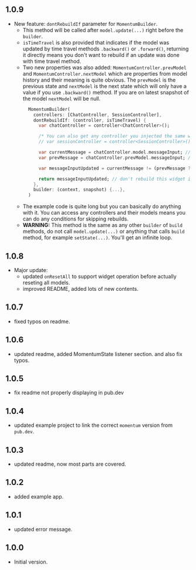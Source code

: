 ## 1.0.9
- New feature: `dontRebuildIf` parameter for `MomentumBuilder`.
  - This method will be called after `model.update(...)` right before the `builder`.
  - `isTimeTravel` is also provided that indicates if the model was updated by time travel methods `.backward()` or `.forward()`, returning it directly means you don't want to rebuild if an update was done with time travel method.
  - Two new properties was also added: `MomentumController.prevModel` and `MomentumController.nextModel` which are properties from model history and their meaning is quite obvious. The `prevModel` is the previous state and `nextModel` is the next state which will only have a value if you use `.backward()` method. If you are on latest snapshot of the model `nextModel` will be null.
    ```Dart
      MomentumBuilder(
        controllers: [ChatController, SessionController],
        dontRebuildIf: (controller, isTimeTravel) {
          var chatController = controller<ChatController>();

          /* You can also get any controller you injected the same way you can get any model in "builder" method. */
          // var sessionController = controller<SessionController>();

          var currentMessage = chatController.model.messageInput; // latest snapshot of the model after a calling "model.update()".
          var prevMessage = chatController.prevModel.messageInput; // model history, previous state of the model.

          var messageInputUpdated = currentMessage != (prevMessage ?? ''); // means the user is inputting a message on textfield.

          return messageInputUpdated; // don't rebuild this widget if user is inputting a message.
        },
        builder: (context, snapshot) {...},
      )
    ```
  - The example code is quite long but you can basically do anything with it. You can access any controllers and their models means you can do any conditions for skipping rebuilds.
  - **WARNING:** This method is the same as any other `builder` of `build` methods, do not call `model.update(...)` or anything that calls `build` method, for example `setState(...)`. You'll get an infinite loop.
## 1.0.8

- Major update:
  - updated `onResetAll` to support widget operation before actually reseting all models.
  - improved README, added lots of new contents.

## 1.0.7

- fixed typos on readme.

## 1.0.6

- updated readme, added MomentumState listener section. and also fix typos.

## 1.0.5

- fix readme not properly displaying in pub.dev

## 1.0.4

- updated example project to link the correct `momentum` version from `pub.dev`.

## 1.0.3

- updated readme, now most parts are covered.

## 1.0.2

- added example app.

## 1.0.1

- updated error message.

## 1.0.0

- Initial version.
